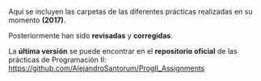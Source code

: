 Aquí se incluyen las carpetas de las diferentes prácticas realizadas en su momento **(2017)**.

Posteriormente han sido **revisadas** y **corregidas**.

La **última versión** se puede encontrar en el **repositorio oficial** de las prácticas de Programación II: https://github.com/AlejandroSantorum/ProgII_Assignments
